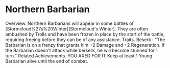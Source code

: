 # Northern Barbarian

Overview.
Northern Barbarians will appear in some battles of [Stormcloud%27s%20Winter](Stormcloud's Winter). They are often ambushed by Trolls and have been frozen in place by the start of the battle, requiring freeing before they can be of any assistance.
Traits.
 Beserk : 
 "The Barbarian is on a frenzy that grants him +2 Damage and +2 Regeneration. If the Barbarian doesn't attack while berserk, he will become stunned for 1 turn."
Related Achievements.
 YOU AXED FOR IT
Keep at least 1 Young Barbarian alive until the end of combat.